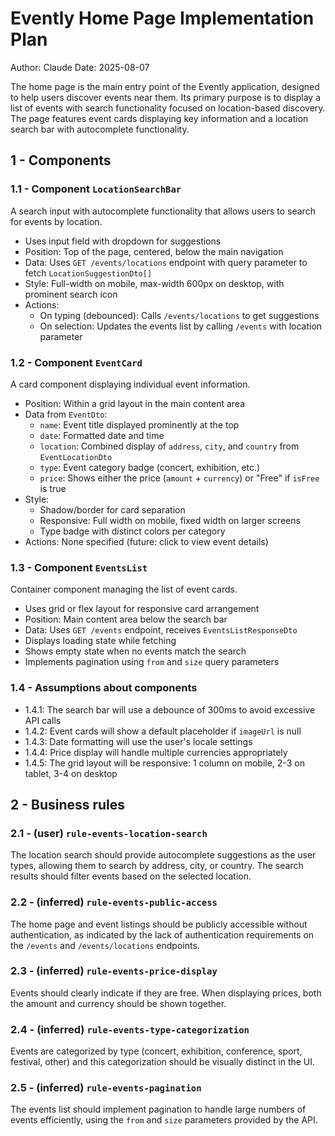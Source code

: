 # Evently Home Page Implementation Plan

Author: Claude
Date: 2025-08-07

The home page is the main entry point of the Evently application, designed to help users discover events near them. Its primary purpose is to display a list of events with search functionality focused on location-based discovery. The page features event cards displaying key information and a location search bar with autocomplete functionality.

## 1 - Components

### 1.1 - Component `LocationSearchBar`

A search input with autocomplete functionality that allows users to search for events by location.
- Uses input field with dropdown for suggestions
- Position: Top of the page, centered, below the main navigation
- Data: Uses `GET /events/locations` endpoint with query parameter to fetch `LocationSuggestionDto[]`
- Style: Full-width on mobile, max-width 600px on desktop, with prominent search icon
- Actions: 
  - On typing (debounced): Calls `/events/locations` to get suggestions
  - On selection: Updates the events list by calling `/events` with location parameter

### 1.2 - Component `EventCard`

A card component displaying individual event information.
- Position: Within a grid layout in the main content area
- Data from `EventDto`:
  - `name`: Event title displayed prominently at the top
  - `date`: Formatted date and time
  - `location`: Combined display of `address`, `city`, and `country` from `EventLocationDto`
  - `type`: Event category badge (concert, exhibition, etc.)
  - `price`: Shows either the price (`amount` + `currency`) or "Free" if `isFree` is true
- Style: 
  - Shadow/border for card separation
  - Responsive: Full width on mobile, fixed width on larger screens
  - Type badge with distinct colors per category
- Actions: None specified (future: click to view event details)

### 1.3 - Component `EventsList`

Container component managing the list of event cards.
- Uses grid or flex layout for responsive card arrangement
- Position: Main content area below the search bar
- Data: Uses `GET /events` endpoint, receives `EventsListResponseDto`
- Displays loading state while fetching
- Shows empty state when no events match the search
- Implements pagination using `from` and `size` query parameters

### 1.4 - Assumptions about components

- 1.4.1: The search bar will use a debounce of 300ms to avoid excessive API calls
- 1.4.2: Event cards will show a default placeholder if `imageUrl` is null
- 1.4.3: Date formatting will use the user's locale settings
- 1.4.4: Price display will handle multiple currencies appropriately
- 1.4.5: The grid layout will be responsive: 1 column on mobile, 2-3 on tablet, 3-4 on desktop

## 2 - Business rules

### 2.1 - (user) `rule-events-location-search`

The location search should provide autocomplete suggestions as the user types, allowing them to search by address, city, or country. The search results should filter events based on the selected location.

### 2.2 - (inferred) `rule-events-public-access`

The home page and event listings should be publicly accessible without authentication, as indicated by the lack of authentication requirements on the `/events` and `/events/locations` endpoints.

### 2.3 - (inferred) `rule-events-price-display`

Events should clearly indicate if they are free. When displaying prices, both the amount and currency should be shown together.

### 2.4 - (inferred) `rule-events-type-categorization`

Events are categorized by type (concert, exhibition, conference, sport, festival, other) and this categorization should be visually distinct in the UI.

### 2.5 - (inferred) `rule-events-pagination`

The events list should implement pagination to handle large numbers of events efficiently, using the `from` and `size` parameters provided by the API.